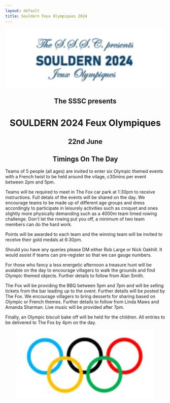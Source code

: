 ```yaml
---
layout: default
title: Souldern Feux Olympiques 2024
---
```

<style>
div.c img {margin:0 auto;display:block;}
h1, h2, h3 {text-align:center}
</style>

<div class="c" markdown="1">

![banner](banner.png)

</div>

## The SSSC presents

# SOULDERN 2024 Feux Olympiques

## 22nd June

## Timings On The Day

Teams of 5 people (all ages) are invited to enter six Olympic themed
events with a French twist to be held around the vilage, c30mins per
event between 2pm and 5pm.

Teams will be required to meet in The Fox car park at 1:30pm to
receive instructions. Full detals of the events will be shared on the
day. We encourage teams to be made up of different age groups and
dress accordingly to participate in leisurely activities such as
croquet and ones slightly more physically demanding such as a 4000m
team timed rowing challenge. Don't let the rowing put you
off, a minimum of two team members can do the hard work.

Points will be awarded to each team and the winning team will be
invited to recelve their gold medals at 6:30pm.

Should you have any queries please DM either Rob Large or Nick
Oakhill. It would assist if teams can pre-register so that we can
gauge numbers.

For those who fancy a less energetic afternoon a treasure hunt will be
avalable on the day to encourage villagers to walk the grounds and
find Olympic themed objects. Further details to follow from Alan
Smith.

The Fox will be providing the BBQ between 5pm and 7pm and will be
selling tickets from the bar leading up to the ovent. Further details
will be posted by The Fox. We encourage villagers to bring desserts
for sharing based on Olympic or French themes. Further details to
follow from Linda Maws and Amanda Sharman. Live music will be provided
after 7pm.

Finally, an Olympic biscuit bake off will be held for the
children. All entries to be delivered to The Fox by 4pm on the day.

<div class="c" markdown="1">

![olympic rings](rings.png)

</div>
